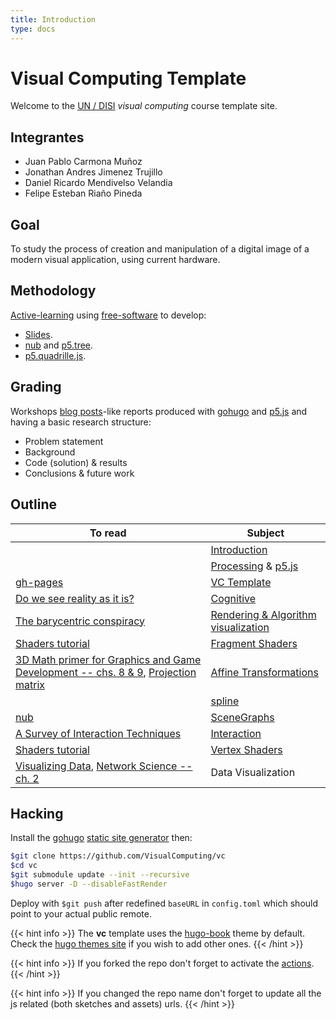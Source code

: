 ```yaml
---
title: Introduction
type: docs
---
```


# Visual Computing Template

Welcome to the [UN / DISI](http://www.ingenieria.unal.edu.co/dependencias/departamentos/departamento-de-ingenieria-de-sistemas-e-industrial) _visual computing_ course template site.

## Integrantes

- Juan Pablo Carmona Muñoz
- Jonathan Andres Jimenez Trujillo
- Daniel Ricardo Mendivelso Velandia
- Felipe Esteban Riaño Pineda

## Goal

To study the process of creation and manipulation of a digital image of a modern visual application, using current hardware.

## Methodology

[Active-learning](https://en.wikipedia.org/wiki/Active_learning) using [free-software](https://en.wikipedia.org/wiki/Free_software) to develop:

- [Slides](https://github.com/orgs/VisualComputing/teams/presentations/repositories).
- [nub](https://github.com/VisualComputing/nub) and [p5.tree](https://github.com/VisualComputing/p5.tree).
- [p5.quadrille.js](https://github.com/objetos/p5.quadrille.js).

## Grading

Workshops [blog posts](https://en.wikipedia.org/wiki/Edublog)-like reports produced with [gohugo](https://gohugo.io/) and [p5.js](https://p5js.org/) and having a basic research structure:

- Problem statement
- Background
- Code (solution) & results
- Conclusions & future work

## Outline

| To read                                                                                                                                                                                                                                                             | Subject                                                                             |
| ------------------------------------------------------------------------------------------------------------------------------------------------------------------------------------------------------------------------------------------------------------------- | ----------------------------------------------------------------------------------- |
|                                                                                                                                                                                                                                                                     | [Introduction](https://github.com/VisualComputing/Introduction)                     |
|                                                                                                                                                                                                                                                                     | [Processing](https://processing.org/) & [p5.js](https://p5js.org/)                  |
| [gh-pages](https://pages.github.com/)                                                                                                                                                                                                                               | [VC Template](https://visualcomputing.github.io/vc/)                                |
| [Do we see reality as it is?](http://y2u.be/oYp5XuGYqqY)                                                                                                                                                                                                            | [Cognitive](https://github.com/VisualComputing/Cognitive)                           |
| [The barycentric conspiracy](https://fgiesen.wordpress.com/2013/02/06/the-barycentric-conspirac/)                                                                                                                                                                   | [Rendering & Algorithm visualization](https://github.com/VisualComputing/Rendering) |
| [Shaders tutorial](https://processing.org/tutorials/pshader/)                                                                                                                                                                                                       | [Fragment Shaders](https://github.com/VisualComputing/FragmentShaders)              |
| [3D Math primer for Graphics and Game Development -- chs. 8 & 9](https://tfetimes.com/wp-content/uploads/2015/04/F.Dunn-I.Parberry-3D-Math-Primer-for-Graphics-and-Game-Development.pdf), [Projection matrix](http://www.songho.ca/opengl/gl_projectionmatrix.html) | [Affine Transformations](https://github.com/VisualComputing/Transformations)        |
|                                                                                                                                                                                                                                                                     | [spline](https://visualcomputing.github.io/Curves)                                  |
| [nub](https://github.com/VisualComputing/nub)                                                                                                                                                                                                                       | [SceneGraphs](https://github.com/VisualComputing/SceneGraphs)                       |
| [A Survey of Interaction Techniques](https://hal.inria.fr/hal-00789413/document)                                                                                                                                                                                    | [Interaction](https://github.com/VisualComputing/Interaction)                       |
| [Shaders tutorial](https://processing.org/tutorials/pshader/)                                                                                                                                                                                                       | [Vertex Shaders](https://github.com/VisualComputing/VertexShaders)                  |
| [Visualizing Data](http://media.espora.org/mgoblin_media/media_entries/1633/Visualizing_Data.pdf), [Network Science -- ch. 2](http://networksciencebook.com/chapter/2)                                                                                              | Data Visualization                                                                  |

## Hacking

Install the [gohugo](https://gohugo.io/) [static site generator](https://jamstack.org/generators/) then:

```sh
$git clone https://github.com/VisualComputing/vc
$cd vc
$git submodule update --init --recursive
$hugo server -D --disableFastRender
```

Deploy with `$git push` after redefined `baseURL` in `config.toml` which should point to your actual public remote.

{{< hint info >}}
The **vc** template uses the [hugo-book](https://github.com/alex-shpak/hugo-book) theme by default. Check the [hugo themes site](https://themes.gohugo.io/) if you wish to add other ones.
{{< /hint >}}

{{< hint info >}}
If you forked the repo don't forget to activate the [actions](https://github.com/VisualComputing/vc/actions).
{{< /hint >}}

{{< hint info >}}
If you changed the repo name don't forget to update all the js related (both sketches and assets) urls.
{{< /hint >}}

